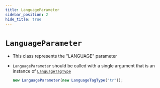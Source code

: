 ```yaml
---
title: LanguageParameter
sidebar_position: 2
hide_title: true
---
```


# `LanguageParameter`

- This class represents the "LANGUAGE" parameter

- `LanguageParameter` should be called with a single argument that is an
  instance of [`LanguageTagType`](/documentation/values/languagetagtype)

  ```js
  new LanguageParameter(new LanguageTagType("tr"));
  ```
